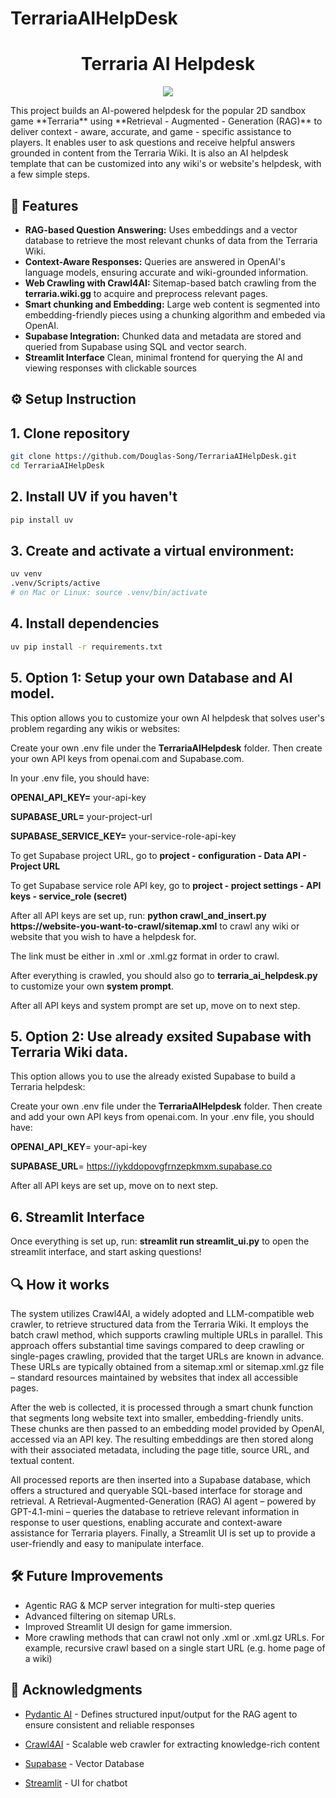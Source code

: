 # TerrariaAIHelpDesk
<h1 align="center">Terraria AI Helpdesk</h1>

<p align="center">
  <a href="#"><img src="https://terraria.fandom.com/wiki/Logo"></a>
</p>
This project builds an AI-powered helpdesk for the popular 2D sandbox game **Terraria** using **Retrieval - Augmented - Generation (RAG)**
to deliver context - aware, accurate, and game - specific assistance to players. It enables user to ask questions and receive helpful answers grounded in
content from the Terraria Wiki. It is also an AI helpdesk template that can be customized into any wiki's or website's helpdesk, with a few simple steps.

## 📌 Features
- **RAG-based Question Answering:** Uses embeddings and a vector database to retrieve the most relevant chunks of data from the Terraria Wiki.
- **Context-Aware Responses:** Queries are answered in OpenAI's language models, ensuring accurate and wiki-grounded information.
- **Web Crawling with Crawl4AI:** Sitemap-based batch crawling from the **terraria.wiki.gg** to acquire and preprocess relevant pages.
- **Smart chunking and Embedding:** Large web content is segmented into embedding-friendly pieces using a chunking algorithm and embeded via OpenAI.
- **Supabase Integration:** Chunked data and metadata are stored and queried from Supabase using SQL and vector search.
- **Streamlit Interface** Clean, minimal frontend for querying the AI and viewing responses with clickable sources

## ⚙️ Setup Instruction

## 1. Clone repository

```bash
git clone https://github.com/Douglas-Song/TerrariaAIHelpDesk.git
cd TerrariaAIHelpDesk
```

## 2. Install UV if you haven't
```bash
pip install uv
```

## 3. Create and activate a virtual environment:
```bash
uv venv
.venv/Scripts/active
# on Mac or Linux: source .venv/bin/activate
```

## 4. Install dependencies
```bash
uv pip install -r requirements.txt
```

## 5. Option 1: Setup your own Database and AI model.
This option allows you to customize your own AI helpdesk that solves user's problem regarding any wikis or websites:

Create your own .env file under the **TerrariaAIHelpdesk** folder. Then create your own API keys from openai.com and Supabase.com.

In your .env file, you should have:

**OPENAI_API_KEY=** your-api-key

**SUPABASE_URL=** your-project-url

**SUPABASE_SERVICE_KEY=** your-service-role-api-key

To get Supabase project URL, go to **project - configuration - Data API - Project URL**

To get Supabase service role API key, go to **project - project settings - API keys - service_role (secret)**

After all API keys are set up, run: **python crawl_and_insert.py https://website-you-want-to-crawl/sitemap.xml**
to crawl any wiki or website that you wish to have a helpdesk for.

The link must be either in .xml or .xml.gz format in order to crawl.

After everything is crawled, you should also go to **terraria_ai_helpdesk.py** to customize your own **system prompt**.

After all API keys and system prompt are set up, move on to next step.

## 5. Option 2: Use already exsited Supabase with Terraria Wiki data.
This option allows you to use the already existed Supabase to build a Terraria helpdesk:

Create your own .env file under the **TerrariaAIHelpdesk** folder. Then create and add your own API keys from openai.com.
In your .env file, you should have:

**OPENAI_API_KEY**= your-api-key

**SUPABASE_URL**= https://iykddopovgfrnzepkmxm.supabase.co

After all API keys are set up, move on to next step.

## 6. Streamlit Interface
Once everything is set up, run: **streamlit run streamlit_ui.py** to open the streamlit interface, and start asking questions!


## 🔍 How it works
The system utilizes Crawl4AI, a widely adopted and LLM-compatible web crawler, to retrieve structured data from the Terraria Wiki. It employs the batch crawl method, which supports crawling multiple URLs in parallel. This approach offers substantial time savings compared to deep crawling or single-pages crawling, provided that the target URLs are known in advance. These URLs are typically obtained from a sitemap.xml or sitemap.xml.gz file – standard resources maintained by websites that index all accessible pages. 

After the web is collected, it is processed through a smart chunk function that segments long website text into smaller, embedding-friendly units. These chunks are then passed to an embedding model provided by OpenAI, accessed via an API key. The resulting embeddings are then stored along with their associated metadata, including the page title, source URL, and textual content. 

All processed reports are then inserted into a Supabase database, which offers a structured and queryable SQL-based interface for storage and retrieval. A Retrieval-Augmented-Generation (RAG) AI agent – powered by GPT-4.1-mini – queries the database to retrieve relevant information in response to user questions, enabling accurate and context-aware assistance for Terraria players. Finally, a Streamlit UI is set up to provide a user-friendly and easy to manipulate interface.

## 🛠️ Future Improvements
- Agentic RAG & MCP server integration for multi-step queries
- Advanced filtering on sitemap URLs.
- Improved Streamlit UI design for game immersion.
- More crawling methods that can crawl not only .xml or .xml.gz URLs. For example, recursive crawl based on a single start URL (e.g. home page of a wiki)

## 🌟 Acknowledgments
- [Pydantic AI](https://ai.pydantic.dev/) - Defines structured input/output for the RAG agent to ensure consistent and reliable responses

- [Crawl4AI](https://docs.crawl4ai.com/) - Scalable web crawler for extracting knowledge-rich content

- [Supabase](https://supabase.com/) - Vector Database

- [Streamlit](https://streamlit.io/) - UI for chatbot